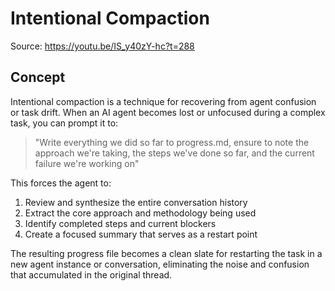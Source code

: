 # Intentional Compaction

Source: https://youtu.be/IS_y40zY-hc?t=288

## Concept

Intentional compaction is a technique for recovering from agent confusion or task drift. When an AI agent becomes lost or unfocused during a complex task, you can prompt it to:

> "Write everything we did so far to progress.md, ensure to note the approach we're taking, the steps we've done so far, and the current failure we're working on"

This forces the agent to:
1. Review and synthesize the entire conversation history
2. Extract the core approach and methodology being used
3. Identify completed steps and current blockers
4. Create a focused summary that serves as a restart point

The resulting progress file becomes a clean slate for restarting the task in a new agent instance or conversation, eliminating the noise and confusion that accumulated in the original thread.

